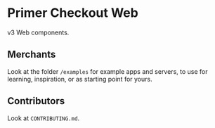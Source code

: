 # Primer Checkout Web

v3 Web components.

## Merchants

Look at the folder `/examples` for example apps and servers, to use for learning, inspiration, or as starting point for yours.

## Contributors

Look at `CONTRIBUTING.md`.
